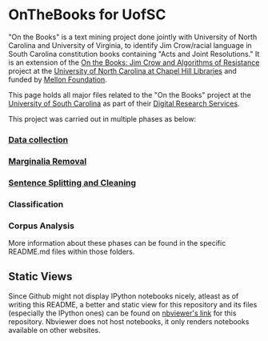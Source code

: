 # OnTheBooks for UofSC
"On the Books" is a text mining project done jointly with University of North Carolina and University of Virginia, to identify Jim Crow/racial language in South Carolina constitution books containing "Acts and Joint Resolutions."  It is an extension of the [On the Books: Jim Crow and Algorithms of Resistance](https://onthebooks.lib.unc.edu/) project at the [University of North Carolina at Chapel Hill Libraries](https://github.com/UNC-Libraries-data/OnTheBooks) and funded by [Mellon Foundation](https://www.mellon.org/).

This page holds all major files related to the "On the Books" project at the [University of South Carolina](https://sc.edu/) as part of their [Digital Research Services](https://sc.edu/about/offices_and_divisions/university_libraries/find_services/digital_research_services/index.php). 

This project was carried out in multiple phases as below:
### [Data collection](data)
### [Marginalia Removal](marginalia)
### [Sentence Splitting and Cleaning](sentence_splitting)
### Classification
### Corpus Analysis

More information about these phases can be found in the specific README.md files within those folders.

## Static Views
Since Github might not display IPython notebooks nicely, atleast as of writing this README, a better and static view for this repository and its files (especially the IPython ones) can be found on [nbviewer's link](https://nbviewer.org/github/g-nitin/OnTheBooksUofSC/tree/main/) for this repository. Nbviewer does not host notebooks, it only renders notebooks available on other websites.
